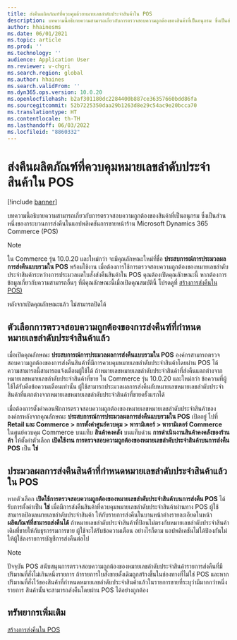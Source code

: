 ```yaml
---
title: ส่งคืนผลิตภัณฑ์ที่ควบคุมด้วยหมายเลขลำดับประจําสินค้าใน POS
description: บทความนี้อธิบายความสามารถเกี่ยวกับการตรวจสอบความถูกต้องของสินค้าที่เป็นอนุกรม ซึ่งเป็นส่วนหนึ่งของกระบวนการส่งคืนในแอปพลิเคชันการขายหน้าร้าน Microsoft Dynamics 365 Commerce (POS)
author: hhainesms
ms.date: 06/01/2021
ms.topic: article
ms.prod: ''
ms.technology: ''
audience: Application User
ms.reviewer: v-chgri
ms.search.region: global
ms.author: hhaines
ms.search.validFrom: ''
ms.dyn365.ops.version: 10.0.20
ms.openlocfilehash: b2af301180dc2284400b887ce36357660bdd86fa
ms.sourcegitcommit: 52b7225350daa29b1263d8e29c54ac9e20bcca70
ms.translationtype: HT
ms.contentlocale: th-TH
ms.lasthandoff: 06/03/2022
ms.locfileid: "8860332"
---
```

# <a name="return-serial-numbercontrolled-products-in-pos"></a>ส่งคืนผลิตภัณฑ์ที่ควบคุมหมายเลขลำดับประจำสินค้าใน POS

[!include [banner](includes/banner.md)]

บทความนี้อธิบายความสามารถเกี่ยวกับการตรวจสอบความถูกต้องของสินค้าที่เป็นอนุกรม ซึ่งเป็นส่วนหนึ่งของกระบวนการส่งคืนในแอปพลิเคชันการขายหน้าร้าน Microsoft Dynamics 365 Commerce (POS)

> [!NOTE]
> ใน Commerce รุ่น 10.0.20 และใหม่กว่า จะมีคุณลักษณะใหม่ที่ชื่อ **ประสบการณ์การประมวลผลการส่งคืนแบบรวมใน POS** พร้อมใช้งาน เมื่อต้องการใช้การตรวจสอบความถูกต้องของหมายเลขลำดับประจำสินค้าระหว่างการประมวลผลใบสั่งส่งคืนสินค้าใน POS คุณต้องเปิดคุณลักษณะนี้ หากต้องการข้อมูลเกี่ยวกับความสามารถอื่นๆ ที่มีคุณลักษณะนี้เมื่อเปิดคุณสมบัตินี้ โปรดดูที่ [สร้างการส่งคืนใน POS)](POS-returns.md)
>
> หลังจากเปิดคุณลักษณะแล้ว ไม่สามารถปิดได้

## <a name="options-for-validating-serialized-returns"></a>ตัวเลือกการตรวจสอบความถูกต้องของการส่งคืนฑ์ที่กำหนดหมายเลขลำดับประจำสินค้าแล้ว

เมื่อเปิดคุณลักษณะ **ประสบการณ์การประมวลผลการส่งคืนแบบรวมใน POS** องค์กรสามารถตรวจสอบความถูกต้องของการส่งคืนสินค้าที่มีการควบคุมหมายเลขลำดับประจำสินค้าโดยผ่าน POS ได้ ความสามารถนี้สามารถแจ้งเตือนผู้ใช้ได้ ถ้าหมายเลขหมายเลขลำดับประจำสินค้าที่ส่งคืนแตกต่างจากหมายเลขหมายเลขลำดับประจำสินค้าที่ขาย ใน Commerce รุ่น 10.0.20 และใหม่กว่า ข้อความที่ผู้ใช้ได้รับคือข้อความเตือนเท่านั้น ผู้ใช้สามารถประมวลผลการส่งคืนกับหมายเลขหมายเลขลำดับประจำสินค้าที่แตกต่างจากหมายเลขหมายเลขลำดับประจำสินค้าที่ขายครั้งแรกได้

เมื่อต้องการตั้งค่าคอนฟิกการตรวจสอบความถูกต้องของหมายเลขหมายเลขลำดับประจำสินค้าขององค์กรหลังจากคุณลักษณะ **ประสบการณ์การประมวลผลการส่งคืนแบบรวมใน POS** เปิดอยู่ ไปที่ **Retail และ Commerce \> การตั้งค่าศูนย์ควบคุม \> พารามิเตอร์ \> พารามิเตอร์ Commerce** ในศูนย์ควบคุม Commerce บนแท็บ **สินค้าคงคลัง** บนแท็บด่วน **การดําเนินงานสินค้าคงคลังของร้านค้า** ให้ตั้งค่าตัวเลือก **เปิดใช้งาน การตรวจสอบความถูกต้องของหมายเลขลำดับประจำสินค้าบนการส่งคืน POS** เป็น **ใช่**

## <a name="process-returns-for-serialized-items-in-pos"></a>ประมวลผลการส่งคืนสินค้าที่กำหนดหมายเลขลำดับประจำสินค้าแล้วใน POS

หากตัวเลือก **เปิดใช้การตรวจสอบความถูกต้องของหมายเลขลำดับประจำสินค้าบนการส่งคืน POS** ได้รับการตั้งค่าเป็น **ใช่** เมื่อมีการส่งคืนสินค้าที่ควบคุมหมายเลขลำดับประจำสินค้าผ่านทาง POS ผู้ใช้สามารถป้อนหมายเลขลำดับประจำสินค้า ให้กับรายการส่งคืนในบานหน้าต่างรายละเอียดในหน้า **ผลิตภัณฑ์ที่สามารถส่งคืนได้** ถ้าหมายเลขลำดับประจำสินค้าที่ป้อนไม่ตรงกับหมายเลขลำดับประจำสินค้าเดิมที่ขายให้กับธุรกรรมการขาย ผู้ใช้จะได้รับข้อความเตือน อย่างไรก็ตาม แอปพลิเคชันไม่ได้ป้องกันไม่ให้ผู้ใช้ลงรายการบัญชีการส่งคืนต่อไป

> [!NOTE]
> ปัจจุบัน POS สนับสนุนการตรวจสอบความถูกต้องของหมายเลขลำดับประจำสินค้ารายการส่งคืนที่มีปริมาณที่สั่งไม่เกินหนึ่งรายการ ถ้ารายการใบสั่งขายดั้งเดิมถูกสร้างขึ้นในช่องทางที่ไม่ใช่ POS และหากปริมาณที่สั่งไว้ของสินค้าที่กำหนดหมายเลขลำดับประจำสินค้าแล้วในรายการขายที่ระบุว่ามีมากกว่าหนึ่งรายการ สินค้านั้นจะสามารถส่งคืนโดยผ่าน POS ได้อย่างถูกต้อง

## <a name="additional-resources"></a>ทรัพยากรเพิ่มเติม

[สร้างการส่งคืนใน POS](POS-returns.md)
